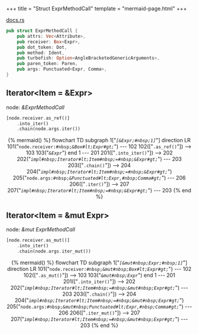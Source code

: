 +++
title = "Struct ExprMethodCall"
template = "mermaid-page.html"
+++

[docs.rs](https://docs.rs/syn/latest/syn/struct.ExprMethodCall.html)

```rust
pub struct ExprMethodCall {
    pub attrs: Vec<Attribute>,
    pub receiver: Box<Expr>,
    pub dot_token: Dot,
    pub method: Ident,
    pub turbofish: Option<AngleBracketedGenericArguments>,
    pub paren_token: Paren,
    pub args: Punctuated<Expr, Comma>,
}
```

## Iterator<Item = &Expr>

node: *&ExprMethodCall*

```rust
[node.receiver.as_ref()]
    .into_iter()
    .chain(node.args.iter())
```

<center>

{% mermaid() %}
    flowchart TD
        subgraph 1["<code><em>[&Expr;#nbsp;1]</em></code>"]
            direction LR
            101("<code>node.receiver:#nbsp;<em>&Box#lt;Expr#gt;</em></code>") --- 102
            102(["<code>.as_ref()</code>"]) --> 103
            103("<code><em>&Expr</em></code>")
        end
        1 --- 201
        201(["<code>.into_iter()</code>"]) --> 202
        202("<code><em>impl#nbsp;Iterator#lt;Item#nbsp;=#nbsp;&Expr#gt;</em></code>") --- 203
        203(["<code>.chain()</code>"]) --> 204
        204("<code><em>impl#nbsp;Iterator#lt;Item#nbsp;=#nbsp;&Expr#gt;</em></code>")
        205("<code>node.args:#nbsp;<em>&Punctuated#lt;Expr,#nbsp;Comma#gt;</em></code>") --- 206
        206(["<code>.iter()</code>"]) --> 207
        207("<code><em>impl#nbsp;Iterator#lt;Item#nbsp;=#nbsp;&Expr#gt;</em></code>") --- 203
{% end %}

</center>

## Iterator<Item = &mut Expr>

node: *&mut ExprMethodCall*

```rust
[node.receiver.as_mut()]
    .into_iter()
    .chain(node.args.iter_mut())
```

<center>

{% mermaid() %}
    flowchart TD
        subgraph 1["<code><em>[&mut#nbsp;Expr;#nbsp;1]</em></code>"]
            direction LR
            101("<code>node.receiver:#nbsp;<em>&mut#nbsp;Box#lt;Expr#gt;</em></code>") --- 102
            102(["<code>.as_mut()</code>"]) --> 103
            103("<code><em>&mut#nbsp;Expr</em></code>")
        end
        1 --- 201
        201(["<code>.into_iter()</code>"]) --> 202
        202("<code><em>impl#nbsp;Iterator#lt;Item#nbsp;=#nbsp;&mut#nbsp;Expr#gt;</em></code>") --- 203
        203(["<code>.chain()</code>"]) --> 204
        204("<code><em>impl#nbsp;Iterator#lt;Item#nbsp;=#nbsp;&mut#nbsp;Expr#gt;</em></code>")
        205("<code>node.args:#nbsp;<em>&mut#nbsp;Punctuated#lt;Expr,#nbsp;Comma#gt;</em></code>") --- 206
        206(["<code>.iter_mut()</code>"]) --> 207
        207("<code><em>impl#nbsp;Iterator#lt;Item#nbsp;=#nbsp;&mut#nbsp;Expr#gt;</em></code>") --- 203
{% end %}

</center>
